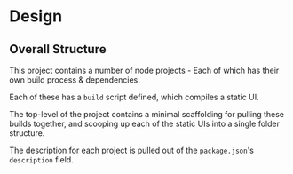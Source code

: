 # Design

## Overall Structure

This project contains a number of node projects - Each of which has their own build process & dependencies.

Each of these has a `build` script defined, which compiles a static UI.

The top-level of the project contains a minimal scaffolding for pulling these builds together, and scooping up each of the static UIs into a single folder structure.

The description for each project is pulled out of the `package.json`'s `description` field.
